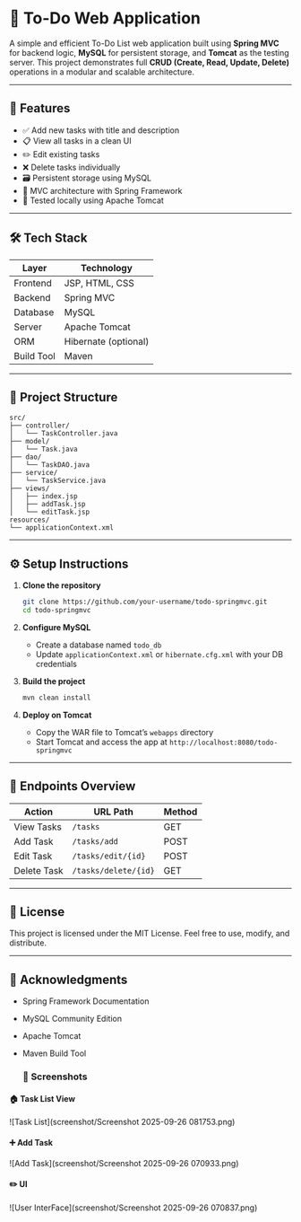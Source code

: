 # 📝 To-Do Web Application

A simple and efficient To-Do List web application built using **Spring MVC** for backend logic, **MySQL** for persistent storage, and **Tomcat** as the testing server. This project demonstrates full **CRUD (Create, Read, Update, Delete)** operations in a modular and scalable architecture.

---

## 🚀 Features

- ✅ Add new tasks with title and description
- 📋 View all tasks in a clean UI
- ✏️ Edit existing tasks
- ❌ Delete tasks individually
- 🗃️ Persistent storage using MySQL
- 🔧 MVC architecture with Spring Framework
- 🧪 Tested locally using Apache Tomcat

---

## 🛠️ Tech Stack

| Layer         | Technology       |
|--------------|------------------|
| Frontend     | JSP, HTML, CSS   |
| Backend      | Spring MVC       |
| Database     | MySQL            |
| Server       | Apache Tomcat    |
| ORM          | Hibernate (optional) |
| Build Tool   | Maven            |

---

## 📂 Project Structure

```
src/
├── controller/
│   └── TaskController.java
├── model/
│   └── Task.java
├── dao/
│   └── TaskDAO.java
├── service/
│   └── TaskService.java
├── views/
│   ├── index.jsp
│   ├── addTask.jsp
│   └── editTask.jsp
resources/
└── applicationContext.xml
```

---

## ⚙️ Setup Instructions

1. **Clone the repository**
   ```bash
   git clone https://github.com/your-username/todo-springmvc.git
   cd todo-springmvc
   ```

2. **Configure MySQL**
   - Create a database named `todo_db`
   - Update `applicationContext.xml` or `hibernate.cfg.xml` with your DB credentials

3. **Build the project**
   ```bash
   mvn clean install
   ```

4. **Deploy on Tomcat**
   - Copy the WAR file to Tomcat’s `webapps` directory
   - Start Tomcat and access the app at `http://localhost:8080/todo-springmvc`

---

## 📌 Endpoints Overview

| Action        | URL Path           | Method |
|---------------|--------------------|--------|
| View Tasks    | `/tasks`           | GET    |
| Add Task      | `/tasks/add`       | POST   |
| Edit Task     | `/tasks/edit/{id}` | POST   |
| Delete Task   | `/tasks/delete/{id}` | GET  |

---

## 📖 License

This project is licensed under the MIT License. Feel free to use, modify, and distribute.

---

## 🙌 Acknowledgments

- Spring Framework Documentation
- MySQL Community Edition
- Apache Tomcat
- Maven Build Tool

  ### 📸 Screenshots

#### 🏠 Task List View
![Task List](screenshot/Screenshot 2025-09-26 081753.png)

#### ➕ Add Task
![Add Task](screenshot/Screenshot 2025-09-26 070933.png)

#### ✏️ UI
![User InterFace](screenshot/Screenshot 2025-09-26 070837.png)



